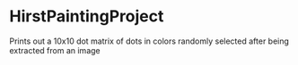 # HirstPaintingProject
Prints out a 10x10 dot matrix of dots in colors randomly selected after being extracted from an image
